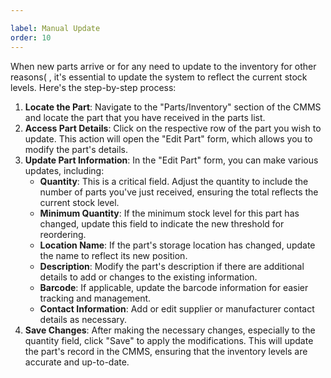 ```yaml
---

label: Manual Update
order: 10
---
```

When new parts arrive or for any need to update to the inventory for other reasons\( , it's essential to update the system to reflect the current stock levels. Here's the step\-by\-step process:

1. __Locate the Part__: Navigate to the "Parts/Inventory" section of the CMMS and locate the part that you have received in the parts list.
2. __Access Part Details__: Click on the respective row of the part you wish to update. This action will open the "Edit Part" form, which allows you to modify the part's details.
3. __Update Part Information__: In the "Edit Part" form, you can make various updates, including:
    - __Quantity__: This is a critical field. Adjust the quantity to include the number of parts you've just received, ensuring the total reflects the current stock level.
    - __Minimum Quantity__: If the minimum stock level for this part has changed, update this field to indicate the new threshold for reordering.
    - __Location Name__: If the part's storage location has changed, update the name to reflect its new position.
    - __Description__: Modify the part's description if there are additional details to add or changes to the existing information.
    - __Barcode__: If applicable, update the barcode information for easier tracking and management.
    - __Contact Information__: Add or edit supplier or manufacturer contact details as necessary.
4. __Save Changes__: After making the necessary changes, especially to the quantity field, click "Save" to apply the modifications. This will update the part's record in the CMMS, ensuring that the inventory levels are accurate and up\-to\-date.
